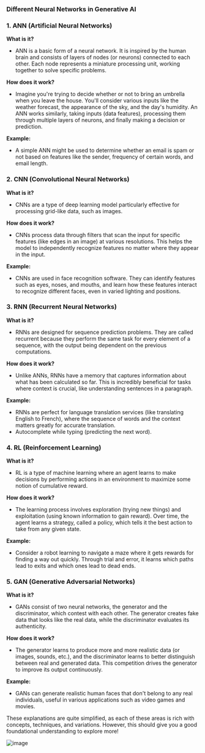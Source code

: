 ### Different Neural Networks in Generative AI


### 1. **ANN (Artificial Neural Networks)**

**What is it?**
- ANN is a basic form of a neural network. It is inspired by the human brain and consists of layers of nodes (or neurons) connected to each other. Each node represents a miniature processing unit, working together to solve specific problems.

**How does it work?**
- Imagine you're trying to decide whether or not to bring an umbrella when you leave the house. You'll consider various inputs like the weather forecast, the appearance of the sky, and the day's humidity. An ANN works similarly, taking inputs (data features), processing them through multiple layers of neurons, and finally making a decision or prediction.

**Example:**
- A simple ANN might be used to determine whether an email is spam or not based on features like the sender, frequency of certain words, and email length.

### 2. **CNN (Convolutional Neural Networks)**

**What is it?**
- CNNs are a type of deep learning model particularly effective for processing grid-like data, such as images.

**How does it work?**
- CNNs process data through filters that scan the input for specific features (like edges in an image) at various resolutions. This helps the model to independently recognize features no matter where they appear in the input.

**Example:**
- CNNs are used in face recognition software. They can identify features such as eyes, noses, and mouths, and learn how these features interact to recognize different faces, even in varied lighting and positions.

### 3. **RNN (Recurrent Neural Networks)**

**What is it?**
- RNNs are designed for sequence prediction problems. They are called recurrent because they perform the same task for every element of a sequence, with the output being dependent on the previous computations.

**How does it work?**
- Unlike ANNs, RNNs have a memory that captures information about what has been calculated so far. This is incredibly beneficial for tasks where context is crucial, like understanding sentences in a paragraph.

**Example:**
- RNNs are perfect for language translation services (like translating English to French), where the sequence of words and the context matters greatly for accurate translation.
- Autocomplete while typing (predicting the next word).

### 4. **RL (Reinforcement Learning)**

**What is it?**
- RL is a type of machine learning where an agent learns to make decisions by performing actions in an environment to maximize some notion of cumulative reward.

**How does it work?**
- The learning process involves exploration (trying new things) and exploitation (using known information to gain reward). Over time, the agent learns a strategy, called a policy, which tells it the best action to take from any given state.

**Example:**
- Consider a robot learning to navigate a maze where it gets rewards for finding a way out quickly. Through trial and error, it learns which paths lead to exits and which ones lead to dead ends.

### 5. **GAN (Generative Adversarial Networks)**

**What is it?**
- GANs consist of two neural networks, the generator and the discriminator, which contest with each other. The generator creates fake data that looks like the real data, while the discriminator evaluates its authenticity.

**How does it work?**
- The generator learns to produce more and more realistic data (or images, sounds, etc.), and the discriminator learns to better distinguish between real and generated data. This competition drives the generator to improve its output continuously.

**Example:**
- GANs can generate realistic human faces that don't belong to any real individuals, useful in various applications such as video games and movies.

These explanations are quite simplified, as each of these areas is rich with concepts, techniques, and variations. However, this should give you a good foundational understanding to explore more!

![image](https://github.com/visheshgupta08071992/AutomationAndDSANotes/assets/52998083/10c3a093-ac4f-4ac4-99cb-2684b21b68fd)




